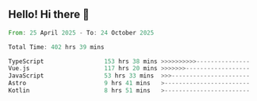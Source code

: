 ## Hello! Hi there 👋

<!--START_SECTION:waka-->

```rust
From: 25 April 2025 - To: 24 October 2025

Total Time: 402 hrs 39 mins

TypeScript                 153 hrs 38 mins >>>>>>>>>>---------------   38.16 %
Vue.js                     117 hrs 20 mins >>>>>>>------------------   29.14 %
JavaScript                 53 hrs 33 mins  >>>----------------------   13.30 %
Astro                      9 hrs 41 mins   >------------------------   02.41 %
Kotlin                     8 hrs 51 mins   >------------------------   02.20 %
```

<!--END_SECTION:waka-->